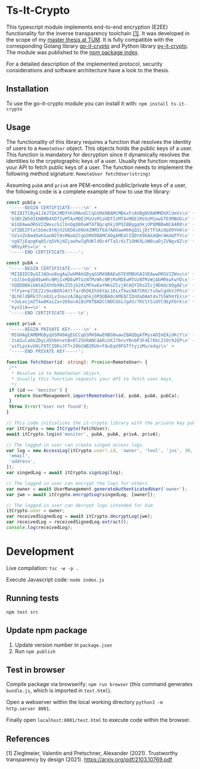 # Ts-It-Crypto

This typescript module implements end-to-end encryption (E2EE) functionality for the inverse transparency toolchain [[1]](#1).
It was developed in the scope of my [master thesis at TUM](https://github.com/haggj/Masterarbeit).
It is fully compatible with the corresponding Golang library [go-it-crypto](https://github.com/haggj/go-it-crypto) and Python library [py-it-crypto](https://github.com/haggj/py-it-crypto).
The module was published to the [npm package index](https://www.npmjs.com/package/ts-it-crypto).

For a detailed description of the implemented protocol, security considerations and software architecture have a look to the thesis.

## Installation
To use the go-it-crypto module you can install it with:
`npm install ts-it-crypto`
## Usage

The functionality of this library requires a function that resolves the identity of users to a `RemoteUser` object.
This objects holds the public keys of a user.
This function is mandatory for decryption since it dynamically resolves the identities to the cryptographic keys
of a user.
Usually the function requests your API to fetch public keys of a user.
The function needs to implement the following method signature:
`RemoteUser fetchUser(string)`

Assuming `pubA` and `privA` are PEM-encoded public/private keys of a user, the following code is a complete example of how to use the library:

 ```typescript
const pubCa =
  '-----BEGIN CERTIFICATE-----\n' +
  'MIIBITCByAIJAJTQXJMDfhh5MAoGCCqGSM49BAMCMBkxFzAVBgNVBAMMDkRldmVs\n' +
  'b3BtZW50IENBMB4XDTIyMTAxMDE1MzUzM1oXDTIzMTAxMDE1MzUzM1owGTEXMBUG\n' +
  'A1UEAwwORGV2ZWxvcG1lbnQgQ0EwWTATBgcqhkjOPQIBBggqhkjOPQMBBwNCAAR0\n' +
  'aTZBEZFtalbSmc8tNjh2UED6s09U4ZNM3fEA7AAOawH6RgQ1LjDtTFSAi0pO9YH4\n' +
  'SVinZn6m4OwhGaoNZt0sMAoGCCqGSM49BAMCA0gAMEUCIQDtK9bAkAQHrAKmGPfV\n' +
  'vg87jEqogKq85/q5V6jHZjawhwIgRUKldOc4fTa5/diT1OHKXLUW8uaDjZVNgv8Z\n' +
  'HRVyXPs=\n' +
  '-----END CERTIFICATE-----';

const pubA =
  '-----BEGIN CERTIFICATE-----\n' +
  'MIIBIDCByQIJAOuo8ugAq2wUMAkGByqGSM49BAEwGTEXMBUGA1UEAwwORGV2ZWxv\n' +
  'cG1lbnQgQ0EwHhcNMjIxMDEwMTUzNTMzWhcNMjMxMDEwMTUzNTMzWjAbMRkwFwYD\n' +
  'VQQDDBAibW1AZXhhbXBsZS5jb20iMFkwEwYHKoZIzj0CAQYIKoZIzj0DAQcDQgAE\n' +
  'YlFye+p72EZ2z9xeBO9JAttfa/dhD6IhS6YpL1OixTkwiNA7CRU/tvGwlgdkVJPh\n' +
  'QLhKldBRk37co8zLv3naszAJBgcqhkjOPQQBA0cAMEQCIDnDoDAmt4x7SSWVmYEs\n' +
  '+JwLesjmZTkw0KaiZa+2E6ocAiBzPKTBADCCWDCGbiJg4V/7KV1tSiOYC9EpFOrk\n' +
  'kyxIiA==\n' +
  '-----END CERTIFICATE-----\n';

const privA =
  '-----BEGIN PRIVATE KEY-----\n' +
  'MIGHAgEAMBMGByqGSM49AgEGCCqGSM49AwEHBG0wawIBAQQgAfMysADImEAjdKcY\n' +
  '2sAIulabkZDyLdShbh+etB+RlZShRANCAARiUXJ76nvYRnbP3F4E70kC219r92EP\n' +
  'oiFLpikvU6LFOTCI0DsJFT+28bCWB2RUk+FAuEqV0FGTftyjzMu/edqz\n' +
  '-----END PRIVATE KEY-----';

function fetchUser(id: string): Promise<RemoteUser> {
  /**
   * Resolve id to RemoteUser object.
   * Usually this function requests your API to fetch user keys.
   */
  if (id == 'monitor') {
    return UserManagement.importRemoteUser(id, pubA, pubA, pubCa);
  }
  throw Error('User not found');
}

 // This code initializes the it-crypto library with the private key pubA and secret key privA.
var itCrypto = new ItCrypto(fetchUser);
await itCrypto.login('monitor', pubA, pubA, privA, privA);

// The logged-in user can create singed access logs.
var log = new AccessLog(itCrypto.user!.id, 'owner', 'tool', 'jus', 30, 'direct', [
  'email',
  'address',
]);
var singedLog = await itCrypto.signLog(log);

// The logged-in user can encrypt the logs for others.
var owner = await UserManagement.generateAuthenticatedUser('owner');
var jwe = await itCrypto.encryptLog(singedLog, [owner]);

// The logged-in user can decrypt logs intended for him
itCrypto.user = owner;
var receivedSignedLog = await itCrypto.decryptLog(jwe);
var receivedLog = receivedSignedLog.extract();
console.log(receivedLog);
 ```

# Development
Live compilation: ```tsc -w -p .```

Execute Javascript code: ````node index.js````

## Running tests

```
npm test src
```

## Update npm package

1. Update version number in `package.json`
2. Run `npm publish`

## Test in browser

Compile package via browserify: ````npm run browser```` (this command generates ```bundle.js```, which is imported in ```test.html```).

Open a webserver within the local working directory ```python3 -m http.server 8001```.

Finally open ```localhost:8001/test.html``` to execute code within the browser.

## References
<a id="1">[1]</a>
Zieglmeier, Valentin and Pretschner, Alexander (2021).
Trustworthy transparency by design (2021).
https://arxiv.org/pdf/2103.10769.pdf



